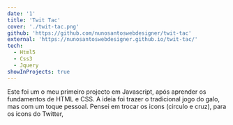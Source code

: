 ```yaml
---
date: '1'
title: 'Twit Tac'
cover: './twit-tac.png'
github: 'https://github.com/nunosantoswebdesigner/twit-tac'
external: 'https://nunosantoswebdesigner.github.io/twit-tac/'
tech:
  - Html5
  - Css3
  - Jquery
showInProjects: true
---
```


Este foi um o meu primeiro projecto em Javascript, após aprender os fundamentos de HTML e CSS. A ideia foi trazer o tradicional jogo do galo, mas com um toque pessoal. Pensei em trocar os icons (circulo e cruz), para os icons do Twitter,
